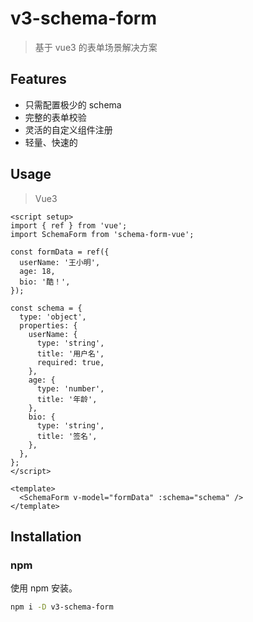 # v3-schema-form

> 基于 vue3 的表单场景解决方案

## Features

- 只需配置极少的 schema
- 完整的表单校验
- 灵活的自定义组件注册
- 轻量、快速的

## Usage

> Vue3

```vue
<script setup>
import { ref } from 'vue';
import SchemaForm from 'schema-form-vue';

const formData = ref({
  userName: '王小明',
  age: 18,
  bio: '酷！',
});

const schema = {
  type: 'object',
  properties: {
    userName: {
      type: 'string',
      title: '用户名',
      required: true,
    },
    age: {
      type: 'number',
      title: '年龄',
    },
    bio: {
      type: 'string',
      title: '签名',
    },
  },
};
</script>

<template>
  <SchemaForm v-model="formData" :schema="schema" />
</template>
```

## Installation

### npm

使用 npm 安装。

```bash
npm i -D v3-schema-form
```
